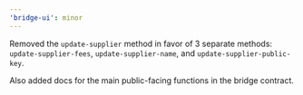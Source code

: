 ```yaml
---
'bridge-ui': minor
---
```


Removed the `update-supplier` method in favor of 3 separate methods: `update-supplier-fees`, `update-supplier-name`, and `update-supplier-public-key`.

Also added docs for the main public-facing functions in the bridge contract.
